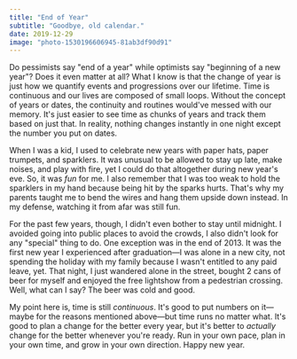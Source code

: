 ```yaml
---
title: "End of Year"
subtitle: "Goodbye, old calendar."
date: 2019-12-29
image: "photo-1530196606945-81ab3df90d91"
---
```


Do pessimists say "end of a year" while optimists say "beginning of a new year"? Does it even matter at all? What I know is that the change of year is just how we quantify events and progressions over our lifetime. Time is continuous and our lives are composed of small loops. Without the concept of years or dates, the continuity and routines would've messed with our memory. It's just easier to see time as chunks of years and track them based on just that. In reality, nothing changes instantly in one night except the number you put on dates.

When I was a kid, I used to celebrate new years with paper hats, paper trumpets, and sparklers. It was unusual to be allowed to stay up late, make noises, and play with fire, yet I could do that altogether during new year's eve. So, it was *fun* for me. I also remember that I was too weak to hold the sparklers in my hand because being hit by the sparks hurts. That's why my parents taught me to bend the wires and hang them upside down instead. In my defense, watching it from afar was still fun.

For the past few years, though, I didn't even bother to stay until midnight. I avoided going into public places to avoid the crowds, I also didn't look for any "special" thing to do. One exception was in the end of 2013. It was the first new year I experienced after graduation—I was alone in a new city, not spending the holiday with my family because I wasn't entitled to any paid leave, yet. That night, I just wandered alone in the street, bought 2 cans of beer for myself and enjoyed the free lightshow from a pedestrian crossing. Well, what can I say? The beer was cold and good.

My point here is, time is still *continuous*. It's good to put numbers on it—maybe for the reasons mentioned above—but time runs no matter what. It's good to plan a change for the better every year, but it's better to *actually* change for the better whenever you're ready. Run in your own pace, plan in your own time, and grow in your own direction. Happy new year.
